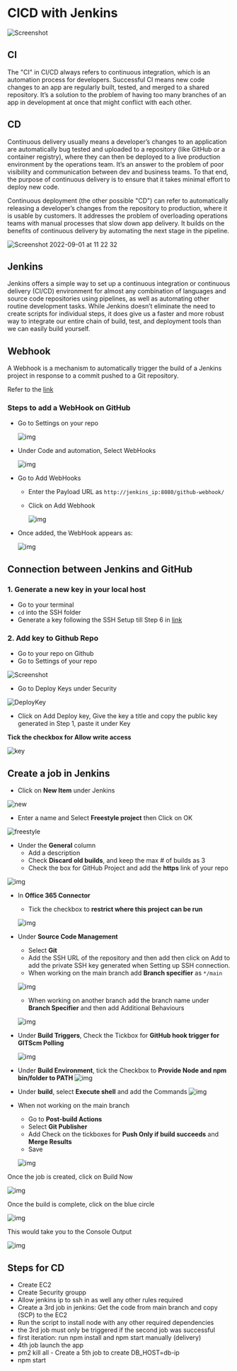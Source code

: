 # CICD with Jenkins

![Screenshot](images/Screenshot%202022-09-01%20at%2011.01.13.png)

## CI

The "CI" in CI/CD always refers to continuous integration, which is an automation process for developers. Successful CI means new code changes to an app are regularly built, tested, and merged to a shared repository. It’s a solution to the problem of having too many branches of an app in development at once that might conflict with each other.

## CD

Continuous delivery usually means a developer’s changes to an application are automatically bug tested and uploaded to a repository (like GitHub or a container registry), where they can then be deployed to a live production environment by the operations team. It’s an answer to the problem of poor visibility and communication between dev and business teams. To that end, the purpose of continuous delivery is to ensure that it takes minimal effort to deploy new code.

Continuous deployment (the other possible "CD") can refer to automatically releasing a developer’s changes from the repository to production, where it is usable by customers. It addresses the problem of overloading operations teams with manual processes that slow down app delivery. It builds on the benefits of continuous delivery by automating the next stage in the pipeline.

![Screenshot 2022-09-01 at 11 22 32](https://user-images.githubusercontent.com/102330725/187892064-e451b24f-8bf0-4433-bcbc-7c0e676724fb.png)

## Jenkins

Jenkins offers a simple way to set up a continuous integration or continuous delivery (CI/CD) environment for almost any combination of languages and source code repositories using pipelines, as well as automating other routine development tasks. While Jenkins doesn’t eliminate the need to create scripts for individual steps, it does give us a faster and more robust way to integrate our entire chain of build, test, and deployment tools than we can easily build yourself.

## Webhook

A Webhook is a mechanism to automatically trigger the build of a Jenkins project in response to a commit pushed to a Git repository.

Refer to the [link](https://docs.github.com/en/developers/webhooks-and-events/webhooks/creating-webhooks)

### Steps to add a WebHook on GitHub

- Go to Settings on your repo

  ![img](images/Screenshot%202022-09-01%20at%2016.20.33.png)

- Under Code and automation, Select WebHooks

  ![img](images/Screenshot%202022-09-01%20at%2018.02.21.png)

- Go to Add WebHooks

  - Enter the Payload URL as `http://jenkins_ip:8080/github-webhook/`
  - Click on Add Webhook

    ![img](images/Screenshot%202022-09-01%20at%2017.59.49.png)

- Once added, the WebHook appears as:

  ![img](images/Screenshot%202022-09-01%20at%2018.00.19.png)

## Connection between Jenkins and GitHub

### 1. Generate a new key in your local host

- Go to your terminal
- `cd` into the SSH folder
- Generate a key following the SSH Setup till Step 6 in [link](https://github.com/FatemaZahra/github-ssh-setup)

### 2. Add key to Github Repo

- Go to your repo on Github
- Go to Settings of your repo

![Screenshot](images/Screenshot%202022-09-01%20at%2016.20.33.png)

- Go to Deploy Keys under Security

![DeployKey](images/Screenshot%202022-09-01%20at%2016.38.06.png)

- Click on Add Deploy key, Give the key a title and copy the public key generated in Step 1, paste it under Key

**Tick the checkbox for Allow write access**

![key](images/Screenshot%202022-09-01%20at%2016.53.01.png)

## Create a job in Jenkins

- Click on **New Item** under Jenkins

![new](images/Screenshot%202022-09-01%20at%2017.17.15.png)

- Enter a name and Select **Freestyle project** then Click on OK

![freestyle](images/Screenshot%202022-09-01%20at%2017.22.51.png)

- Under the **General** column
  - Add a description
  - Check **Discard old builds**, and keep the max # of builds as 3
  - Check the box for GitHub Project and add the **https** link of your repo

![img](images/Screenshot%202022-09-01%20at%2017.25.23.png)

- In **Office 365 Connector**

  - Tick the checkbox to **restrict where this project can be run**

  ![img](images/Screenshot%202022-09-01%20at%2017.30.09.png)

- Under **Source Code Management**

  - Select **Git**
  - Add the SSH URL of the repository and then add then click on Add to add the private SSH key generated when Setting up SSH connection.
  - When working on the main branch add **Branch specifier** as `*/main`

  ![img](images/Screenshot%202022-09-01%20at%2017.31.45.png)

  - When working on another branch add the branch name under **Branch Specifier** and then add Additional Behaviours

  ![img](images/Screenshot%202022-09-01%20at%2017.36.19.png)

- Under **Build Triggers**, Check the Tickbox for **GitHub hook trigger for GITScm Polling**

  ![img](images/Screenshot%202022-09-01%20at%2017.42.52.png)

- Under **Build Environment**, tick the Checkbox to **Provide Node and npm bin/folder to PATH**
  ![img](images/Screenshot%202022-09-01%20at%2017.40.26.png)

- Under **build**, select **Execute shell** and add the Commands
  ![img](images/Screenshot%202022-09-01%20at%2017.43.21.png)

- When not working on the main branch

  - Go to **Post-build Actions**
  - Select **Git Publisher**
  - Add Check on the tickboxes for **Push Only if build succeeds** and **Merge Results**
  - Save

  ![img](images/Screenshot%202022-09-01%20at%2017.44.25.png)

Once the job is created, click on Build Now

![img](images/Screenshot%202022-09-01%20at%2017.47.49.png)

Once the build is complete, click on the blue circle

![img](images/Screenshot%202022-09-01%20at%2017.49.09.png)

This would take you to the Console Output

![img](images/Screenshot%202022-09-01%20at%2017.51.04.png)

## Steps for CD

- Create EC2
- Create Security groupp
- Allow jenkins ip to ssh in as well any other rules required
- Create a 3rd job in jenkins: Get the code from main branch and copy (SCP) to the EC2
- Run the script to install node with any other required dependencies
- the 3rd job must only be triggered if the second job was successful
- first iteration: run npm install and npm start manually (delivery)
- 4th job launch the app
- pm2 kill all - Create a 5th job to create DB_HOST=db-ip
- npm start
